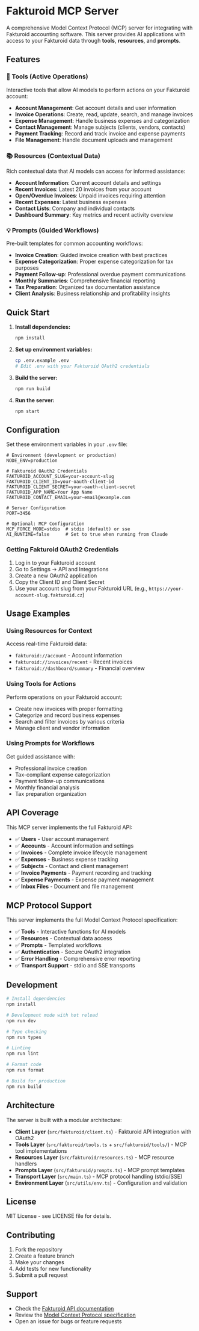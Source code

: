 # Fakturoid MCP Server

A comprehensive Model Context Protocol (MCP) server for integrating with Fakturoid accounting software. This server provides AI applications with access to your Fakturoid data through **tools**, **resources**, and **prompts**.

## Features

### 🔧 Tools (Active Operations)

Interactive tools that allow AI models to perform actions on your Fakturoid account:

- **Account Management**: Get account details and user information
- **Invoice Operations**: Create, read, update, search, and manage invoices
- **Expense Management**: Handle business expenses and categorization
- **Contact Management**: Manage subjects (clients, vendors, contacts)
- **Payment Tracking**: Record and track invoice and expense payments
- **File Management**: Handle document uploads and management

### 📚 Resources (Contextual Data)

Rich contextual data that AI models can access for informed assistance:

- **Account Information**: Current account details and settings
- **Recent Invoices**: Latest 20 invoices from your account
- **Open/Overdue Invoices**: Unpaid invoices requiring attention
- **Recent Expenses**: Latest business expenses
- **Contact Lists**: Company and individual contacts
- **Dashboard Summary**: Key metrics and recent activity overview

### 💡 Prompts (Guided Workflows)

Pre-built templates for common accounting workflows:

- **Invoice Creation**: Guided invoice creation with best practices
- **Expense Categorization**: Proper expense categorization for tax purposes
- **Payment Follow-up**: Professional overdue payment communications
- **Monthly Summaries**: Comprehensive financial reporting
- **Tax Preparation**: Organized tax documentation assistance
- **Client Analysis**: Business relationship and profitability insights

## Quick Start

1. **Install dependencies:**

   ```bash
   npm install
   ```

2. **Set up environment variables:**

   ```bash
   cp .env.example .env
   # Edit .env with your Fakturoid OAuth2 credentials
   ```

3. **Build the server:**

   ```bash
   npm run build
   ```

4. **Run the server:**
   ```bash
   npm start
   ```

## Configuration

Set these environment variables in your `.env` file:

```env
# Environment (development or production)
NODE_ENV=production

# Fakturoid OAuth2 Credentials
FAKTUROID_ACCOUNT_SLUG=your-account-slug
FAKTUROID_CLIENT_ID=your-oauth-client-id
FAKTUROID_CLIENT_SECRET=your-oauth-client-secret
FAKTUROID_APP_NAME=Your App Name
FAKTUROID_CONTACT_EMAIL=your-email@example.com

# Server Configuration
PORT=3456

# Optional: MCP Configuration
MCP_FORCE_MODE=stdio  # stdio (default) or sse
AI_RUNTIME=false      # Set to true when running from Claude
```

### Getting Fakturoid OAuth2 Credentials

1. Log in to your Fakturoid account
2. Go to Settings → API and Integrations
3. Create a new OAuth2 application
4. Copy the Client ID and Client Secret
5. Use your account slug from your Fakturoid URL (e.g., `https://your-account-slug.fakturoid.cz`)

## Usage Examples

### Using Resources for Context

Access real-time Fakturoid data:

- `fakturoid://account` - Account information
- `fakturoid://invoices/recent` - Recent invoices
- `fakturoid://dashboard/summary` - Financial overview

### Using Tools for Actions

Perform operations on your Fakturoid account:

- Create new invoices with proper formatting
- Categorize and record business expenses
- Search and filter invoices by various criteria
- Manage client and vendor information

### Using Prompts for Workflows

Get guided assistance with:

- Professional invoice creation
- Tax-compliant expense categorization
- Payment follow-up communications
- Monthly financial analysis
- Tax preparation organization

## API Coverage

This MCP server implements the full Fakturoid API:

- ✅ **Users** - User account management
- ✅ **Accounts** - Account information and settings
- ✅ **Invoices** - Complete invoice lifecycle management
- ✅ **Expenses** - Business expense tracking
- ✅ **Subjects** - Contact and client management
- ✅ **Invoice Payments** - Payment recording and tracking
- ✅ **Expense Payments** - Expense payment management
- ✅ **Inbox Files** - Document and file management

## MCP Protocol Support

This server implements the full Model Context Protocol specification:

- ✅ **Tools** - Interactive functions for AI models
- ✅ **Resources** - Contextual data access
- ✅ **Prompts** - Templated workflows
- ✅ **Authentication** - Secure OAuth2 integration
- ✅ **Error Handling** - Comprehensive error reporting
- ✅ **Transport Support** - stdio and SSE transports

## Development

```bash
# Install dependencies
npm install

# Development mode with hot reload
npm run dev

# Type checking
npm run types

# Linting
npm run lint

# Format code
npm run format

# Build for production
npm run build
```

## Architecture

The server is built with a modular architecture:

- **Client Layer** (`src/fakturoid/client.ts`) - Fakturoid API integration with OAuth2
- **Tools Layer** (`src/fakturoid/tools.ts` + `src/fakturoid/tools/`) - MCP tool implementations
- **Resources Layer** (`src/fakturoid/resources.ts`) - MCP resource handlers
- **Prompts Layer** (`src/fakturoid/prompts.ts`) - MCP prompt templates
- **Transport Layer** (`src/main.ts`) - MCP protocol handling (stdio/SSE)
- **Environment Layer** (`src/utils/env.ts`) - Configuration and validation

## License

MIT License - see LICENSE file for details.

## Contributing

1. Fork the repository
2. Create a feature branch
3. Make your changes
4. Add tests for new functionality
5. Submit a pull request

## Support

- Check the [Fakturoid API documentation](https://www.fakturoid.cz/api/v2.html)
- Review the [Model Context Protocol specification](https://modelcontextprotocol.io/)
- Open an issue for bugs or feature requests
